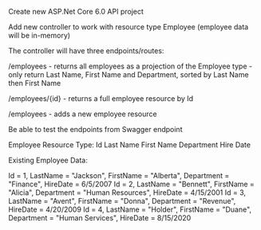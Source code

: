 Create new ASP.Net Core 6.0 API project

Add new controller to work with resource type Employee (employee data will be in-memory)

The controller will have three endpoints/routes:

/employees - returns all employees as a projection of the Employee type - only return Last Name, First Name and Department, sorted by Last Name then First Name

/employees/{id} - returns a full employee resource by Id

/employees - adds a new employee resource

Be able to test the endpoints from Swagger endpoint

Employee Resource Type: Id Last Name First Name Department Hire Date

Existing Employee Data:

Id = 1, LastName = "Jackson", FirstName = "Alberta", Department = "Finance", HireDate = 6/5/2007 Id = 2, LastName = "Bennett", FirstName = "Alicia", Department = "Human Resources", HireDate = 4/15/2001 Id = 3, LastName = "Avent", FirstName = "Donna", Department = "Revenue", HireDate = 4/20/2009 Id = 4, LastName = "Holder", FirstName = "Duane", Department = "Human Services", HireDate = 8/15/2020
